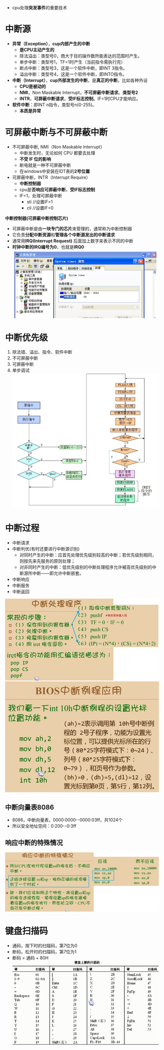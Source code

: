 - cpu处理**突发事件**的重要技术

# 中断源
- **异常（Exception）**，**cup内部产生的中断**
	- **是CPU主动产生的**
	- 除法溢出：类型号0，商大于目的操作数所能表达的范围时产生。
	- 单步中断：类型号1，TF=1时产生（当前指令需执行完）
	- 断点中断：类型号3，这是一个软件中断，即INT 3指令。
	- 溢出中断：类型号4，这是一个软件中断，即INTO指令。
- **中断（Interrupt）**，**cup外部发生的中断**，是**真正的中断**，比如各种外设
	- **CPU是被动的**
	- **NMI**，Non Maskable Interrupt，**不可屏蔽中断请求**。**类型号2**
	- **INTR**，**可屏蔽中断请求**，**受IF标志控制**。IF=1时CPU才能响应。
- **软件中断**：即INT n指令，类型号n(0-255)。
	- **本质是异常**

# 可屏蔽中断与不可屏蔽中断
- 不可屏蔽中断, NMI（Non Maskable Interrupt）
	- 中断发生时，无论如何 CPU 都要去处理
	- **不受 IF 位的影响**
	- 断电就是一种不可屏蔽中断
	- 在windows中安装在IDT表的**2号位置**
- 可屏蔽中断，INTR（Interrupt Require）
	- **中断控制器**
	- cpu是**否响应可屏蔽中断**，**受IF标志控制**
	- IF=1，处理可屏蔽中断
		- sti //设置IF=1
		- cli //设置IF=0

**中断控制器(可屏蔽中断控制芯片)**
- 可屏蔽中断是由**一块专门的芯片**来管理的，通常称为中断控制器
- 它负责**分配中断资源**和**管理各个中断源发出的中断请求**
- 通常用**IRQ(Interrupt Request)** 后面加上数字来表示不同的中断
- **时钟中断的IRQ编号为0**，也就是**IRQ0**
![](../../photo/Pasted%20image%2020221216215404.png)

# 中断优先级
1. 除法错、溢出、指令、软件中断
2. 不可屏蔽中断
3. 可屏蔽中断
4. 单步调试
![](../../photo/paste-5ae47380ffd137fc17c9b90af8c4ebaa5b1bd2c5.jpg)

# 中断过程
- 中断请求
- 中断判优(有时还要进行中断源识别)
    - 对同时产生的中断：应首先处理优先级别较高的中断；若优先级别相同，则按先来先服务的原则处理；
    - 对非同时产生的中断：低优先级别的中断处理程序允许被高优先级别的中断源所中断——即允许中断嵌套。
- 中断响应
- 中断服务
- 中断返回

![](../../photo/paste-5e026fb52ee7f2a916e60a204dd1aa2ddd20d56d.jpg)
![](../../photo/paste-21cf6fcba64313c9dbd132c0dcaa1dd226238e94.jpg)

## 中断向量表8086
- 8086，中断向量表，0000:0000--0000:03ff，共1024个
- 所以安全地址空间：0:200--0:3ff

## 响应中断的特殊情况
![](../../photo/paste-8e1e3fca34476733cfe9a9ae7099326416311e8b.jpg)

# 键盘扫描码
- 通码，按下时的扫描码，第7位为0
- 断码，松开时的扫描码，第7位为1
- 断码 = 通码 + 80H
![](../../photo/paste-adef1a0088a3e8657d7d843b14a0ad3d1c32bdf4.jpg)

